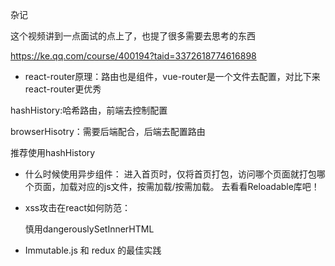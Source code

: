 杂记

这个视频讲到一点面试的点上了，也提了很多需要去思考的东西

https://ke.qq.com/course/400194?taid=3372618774616898



- react-router原理：路由也是组件，vue-router是一个文件去配置，对比下来react-router更优秀

hashHistory:哈希路由，前端去控制配置

browserHisotry：需要后端配合，后端去配置路由

推荐使用hashHistory



- 什么时候使用异步组件：
  进入首页时，仅将首页打包，访问哪个页面就打包哪个页面，加载对应的js文件，按需加载/按需加载。 去看看Reloadable库吧！

  

- xss攻击在react如何防范：

  慎用dangerouslySetInnerHTML

  

- Immutable.js 和 redux 的最佳实践

  